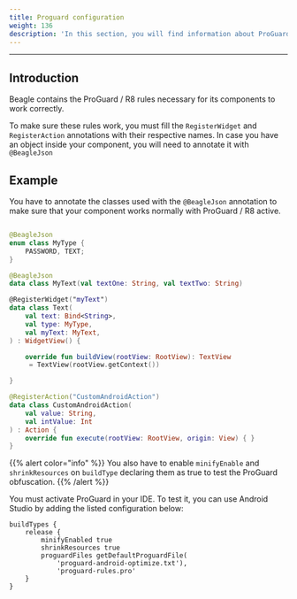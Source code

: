 ```yaml
---
title: Proguard configuration
weight: 136
description: 'In this section, you will find information about ProGuard description and configuration for Beagle.'
---
```


---

## Introduction

Beagle contains the ProGuard / R8 rules necessary for its components to work correctly.

To make sure these rules work, you must fill the `RegisterWidget` and ` RegisterAction` annotations with their respective names. In case you have an object inside your component, you will need to annotate it with `@BeagleJson`

## Example

You have to annotate the classes used with the `@BeagleJson`  annotation  to make sure that your component works normally with ProGuard / R8 active.


```kotlin

@BeagleJson
enum class MyType {
    PASSWORD, TEXT;
}

@BeagleJson
data class MyText(val textOne: String, val textTwo: String)

@RegisterWidget("myText")
data class Text(
    val text: Bind<String>,
    val type: MyType,
    val myText: MyText,
) : WidgetView() {

    override fun buildView(rootView: RootView): TextView
     = TextView(rootView.getContext())

}

@RegisterAction("CustomAndroidAction")
data class CustomAndroidAction(
    val value: String,
    val intValue: Int
) : Action {
    override fun execute(rootView: RootView, origin: View) { }
}

```

{{% alert color="info" %}}
You also have to enable `minifyEnable` and `shrinkResources` on `buildType` declaring them as true to test the ProGuard obfuscation.
{{% /alert %}}

You must activate ProGuard in your IDE. To test it, you can use Android Studio by adding the listed configuration below:

```text
buildTypes {
    release {
        minifyEnabled true
        shrinkResources true
        proguardFiles getDefaultProguardFile(
            'proguard-android-optimize.txt'),
            'proguard-rules.pro'
    }
}
```
